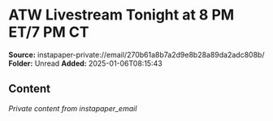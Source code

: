 # ATW Livestream Tonight at 8 PM ET/7 PM CT

**Source:** instapaper-private://email/270b61a8b7a2d9e8b28a89da2adc808b/
**Folder:** Unread
**Added:** 2025-01-06T08:15:43




## Content
*Private content from instapaper_email*
